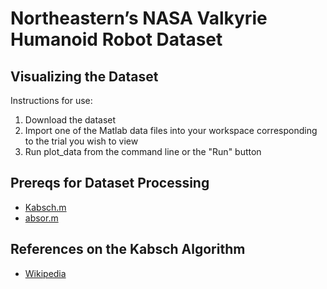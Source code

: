 # Northeastern’s NASA Valkyrie Humanoid Robot Dataset

## Visualizing the Dataset
 Instructions for use:
 
 1. Download the dataset
 2. Import one of the Matlab data files into your workspace corresponding to the trial you wish to view
 3. Run plot_data from the command line or the "Run" button

## Prereqs for Dataset Processing
* [Kabsch.m](http://www.mathworks.com/matlabcentral/fileexchange/25746-kabsch-algorithm)
* [absor.m](https://www.mathworks.com/matlabcentral/fileexchange/26186-absolute-orientation-horn-s-method)

## References on the Kabsch Algorithm
* [Wikipedia](https://en.wikipedia.org/wiki/Kabsch_algorithm)
